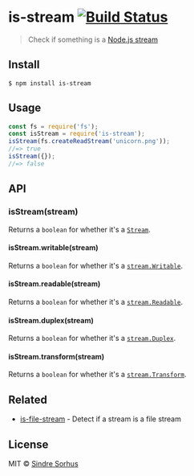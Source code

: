 # is-stream [![Build Status](https://travis-ci.org/sindresorhus/is-stream.svg?branch=master)](https://travis-ci.org/sindresorhus/is-stream)
> Check if something is a [Node.js stream](https://nodejs.org/api/stream.html)
## Install
```
$ npm install is-stream
```
## Usage
```js
const fs = require('fs');
const isStream = require('is-stream');
isStream(fs.createReadStream('unicorn.png'));
//=> true
isStream({});
//=> false
```
## API
### isStream(stream)
Returns a `boolean` for whether it's a [`Stream`](https://nodejs.org/api/stream.html#stream_stream).
#### isStream.writable(stream)
Returns a `boolean` for whether it's a [`stream.Writable`](https://nodejs.org/api/stream.html#stream_class_stream_writable).
#### isStream.readable(stream)
Returns a `boolean` for whether it's a [`stream.Readable`](https://nodejs.org/api/stream.html#stream_class_stream_readable).
#### isStream.duplex(stream)
Returns a `boolean` for whether it's a [`stream.Duplex`](https://nodejs.org/api/stream.html#stream_class_stream_duplex).
#### isStream.transform(stream)
Returns a `boolean` for whether it's a [`stream.Transform`](https://nodejs.org/api/stream.html#stream_class_stream_transform).
## Related
- [is-file-stream](https://github.com/jamestalmage/is-file-stream) - Detect if a stream is a file stream
## License
MIT © [Sindre Sorhus](https://sindresorhus.com)
